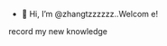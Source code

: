 - 👋 Hi, I’m @zhangtzzzzzz..Welcom e!

record my new knowledge
<!---
zhang1995hhh/zhang1995hhh is a ✨ special ✨ repository because its `README.md` (this file) appears on your GitHub profile.
You can click the Preview link to take a look at your changes.
--->
